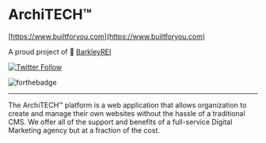# ArchiTECH™

[https://www.builtforyou.com](https://www.builtforyou.com)

A proud project of 🚀 [BarkleyREI](https://www.barkleyrei.com)

[![Twitter Follow](https://img.shields.io/twitter/follow/architech_brei.svg?style=for-the-badge&label=Twitter)](https://twitter.com/architech_brei)

![forthebadge](https://forthebadge.com/images/badges/built-with-love.svg)

---

The ArchiTECH™ platform is a web application that allows organization to create and manage their own websites without the hassle of a traditional CMS. We offer all of the support and benefits of a full-service Digital Marketing agency but at a fraction of the cost.
